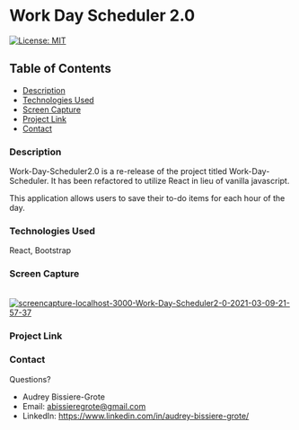 # Work Day Scheduler 2.0
[![License: MIT](https://img.shields.io/badge/License-MIT-yellow.svg)](https://opensource.org/licenses/MIT)

## Table of Contents
* [Description](#description)
* [Technologies Used](#technologies-used)
* [Screen Capture](#Screen-Capture)
* [Project Link](#project-Link)
* [Contact](#contact)


### Description 

Work-Day-Scheduler2.0 is a re-release of the project titled Work-Day-Scheduler. It has been refactored to utilize React in lieu of vanilla javascript. 

This application allows users to save their to-do items for each hour of the day. 

### Technologies Used
React, Bootstrap

### Screen Capture
<br>
<a href="https://ibb.co/5nMV0LN"><img src="https://i.ibb.co/txm5GD7/screencapture-localhost-3000-Work-Day-Scheduler2-0-2021-03-09-21-57-37.png" alt="screencapture-localhost-3000-Work-Day-Scheduler2-0-2021-03-09-21-57-37" border="0"></a>

### Project Link


### Contact 
Questions? 

* Audrey Bissiere-Grote
* Email: abissieregrote@gmail.com
* LinkedIn: https://www.linkedin.com/in/audrey-bissiere-grote/

